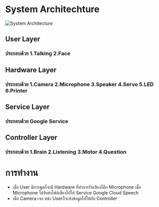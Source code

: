 # System Architechture
![System Architecture](https://user-images.githubusercontent.com/46487715/110530814-73312e80-814d-11eb-8921-5c0c2cb3b4b4.png)
## User Layer  
 ### ประกอบด้วย 1.Talking 2.Face  
## Hardware Layer
 ### ประกอบด้วย 1.Camera 2.Microphone 3.Speaker 4.Servo 5.LED 6.Printer  
## Service Layer  
 ### ประกอบด้วย Google Service  
## Controller Layer  
 ### ประกอบด้วย 1.Brain 2.Listening 3.Motor 4.Question
 
 # การทำงาน  
 - เมื่อ User มีการพูดก็จะมี Hardware ที่ทำการรับเสียงก็คือ Microphone เมื่อ Microphone ได้รับส่งไฟล์เสียงไปให้ Service Google Cloud Speech
 - เมื่อ Camera เจอ หน้า Userก็จะส่งข้อมูลไปให้กับ Controller
